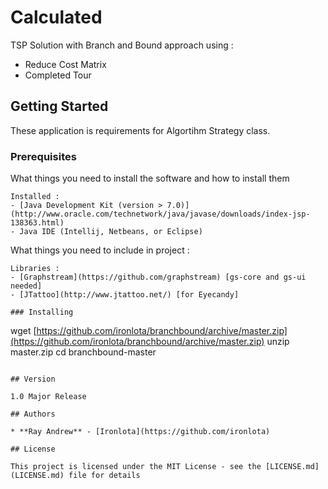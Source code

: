 # Calculated

TSP Solution with Branch and Bound approach using :
- Reduce Cost Matrix
- Completed Tour

## Getting Started

These application is requirements for Algortihm Strategy class.

### Prerequisites

What things you need to install the software and how to install them

```
Installed :
- [Java Development Kit (version > 7.0)](http://www.oracle.com/technetwork/java/javase/downloads/index-jsp-138363.html)
- Java IDE (Intellij, Netbeans, or Eclipse)
```

What things you need to include in project :

```
Libraries :
- [Graphstream](https://github.com/graphstream) [gs-core and gs-ui needed]
- [JTattoo](http://www.jtattoo.net/) [for Eyecandy]

### Installing

```
wget [https://github.com/ironlota/branchbound/archive/master.zip](https://github.com/ironlota/branchbound/archive/master.zip)
unzip master.zip
cd branchbound-master
```

## Version

1.0 Major Release

## Authors

* **Ray Andrew** - [Ironlota](https://github.com/ironlota)

## License

This project is licensed under the MIT License - see the [LICENSE.md](LICENSE.md) file for details
